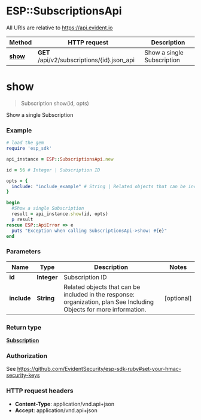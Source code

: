 # ESP::SubscriptionsApi

All URIs are relative to https://api.evident.io

Method | HTTP request | Description
------------- | ------------- | -------------
[**show**](SubscriptionsApi.md#show) | **GET** /api/v2/subscriptions/{id}.json_api | Show a single Subscription


# **show**
> Subscription show(id, opts)

Show a single Subscription



### Example
```ruby
# load the gem
require 'esp_sdk'

api_instance = ESP::SubscriptionsApi.new

id = 56 # Integer | Subscription ID

opts = { 
  include: "include_example" # String | Related objects that can be included in the response:  organization, plan See Including Objects for more information.
}

begin
  #Show a single Subscription
  result = api_instance.show(id, opts)
  p result
rescue ESP::ApiError => e
  puts "Exception when calling SubscriptionsApi->show: #{e}"
end
```

### Parameters

Name | Type | Description  | Notes
------------- | ------------- | ------------- | -------------
 **id** | **Integer**| Subscription ID | 
 **include** | **String**| Related objects that can be included in the response:  organization, plan See Including Objects for more information. | [optional] 

### Return type

[**Subscription**](Subscription.md)

### Authorization

See https://github.com/EvidentSecurity/esp-sdk-ruby#set-your-hmac-security-keys

### HTTP request headers

 - **Content-Type**: application/vnd.api+json
 - **Accept**: application/vnd.api+json



